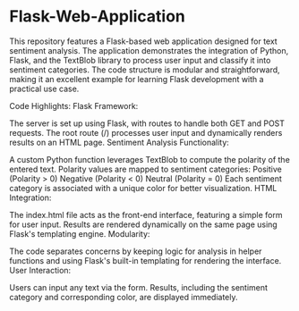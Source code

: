# Flask-Web-Application
This repository features a Flask-based web application designed for text sentiment analysis. The application demonstrates the integration of Python, Flask, and the TextBlob library to process user input and classify it into sentiment categories. The code structure is modular and straightforward, making it an excellent example for learning Flask development with a practical use case.

Code Highlights:
Flask Framework:

The server is set up using Flask, with routes to handle both GET and POST requests.
The root route (/) processes user input and dynamically renders results on an HTML page.
Sentiment Analysis Functionality:

A custom Python function leverages TextBlob to compute the polarity of the entered text.
Polarity values are mapped to sentiment categories:
Positive (Polarity > 0)
Negative (Polarity < 0)
Neutral (Polarity = 0)
Each sentiment category is associated with a unique color for better visualization.
HTML Integration:

The index.html file acts as the front-end interface, featuring a simple form for user input.
Results are rendered dynamically on the same page using Flask's templating engine.
Modularity:

The code separates concerns by keeping logic for analysis in helper functions and using Flask's built-in templating for rendering the interface.
User Interaction:

Users can input any text via the form.
Results, including the sentiment category and corresponding color, are displayed immediately.
